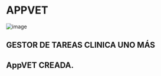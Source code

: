 # APPVET
![image](https://user-images.githubusercontent.com/73643721/117565822-a2afd900-b0b3-11eb-8098-d0cf113916cc.png)

## GESTOR DE TAREAS CLINICA UNO MÁS

## AppVET CREADA.




